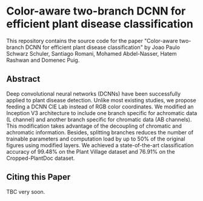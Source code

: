 # Color-aware two-branch DCNN for efficient plant disease classification
This repository contains the source code for the paper "Color-aware two-branch DCNN for efficient plant disease classification" by Joao Paulo Schwarz Schuler, Santiago Romani, Mohamed Abdel-Nasser, Hatem Rashwan and Domenec Puig.

## Abstract
Deep convolutional neural networks (DCNNs) have been successfully applied to plant disease detection. Unlike most existing studies, we propose feeding a DCNN CIE Lab instead of RGB color coordinates. We modified an Inception V3 architecture to include one branch specific for achromatic data (L channel) and another branch specific for chromatic data (AB channels). This modification takes advantage of the decoupling of chromatic and achromatic information. Besides, splitting branches reduces the number of trainable parameters and computation load by up to 50\% of the original figures using modified layers. We achieved a state-of-the-art classification accuracy of 99.48\% on the Plant Village dataset and 76.91\% on the Cropped-PlantDoc dataset.

## Citing this Paper
TBC very soon.
